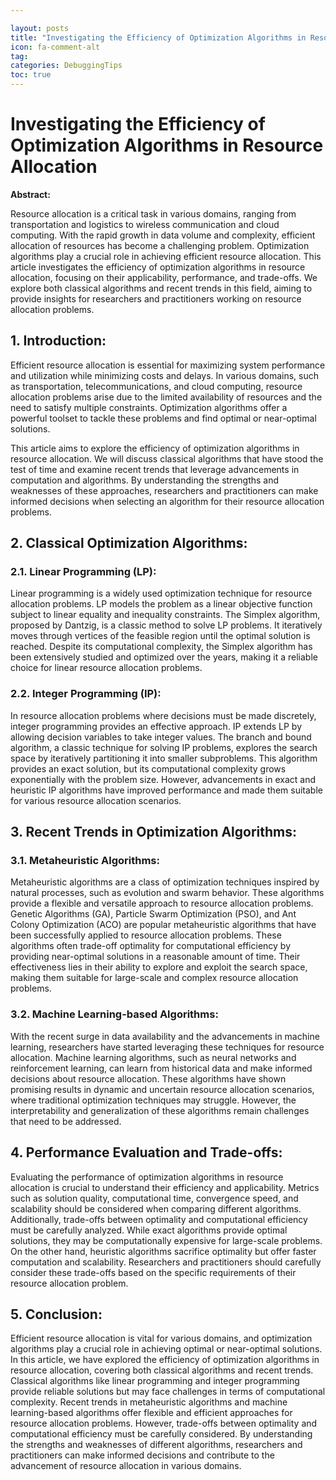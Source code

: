 ```yaml
---

layout: posts
title: "Investigating the Efficiency of Optimization Algorithms in Resource Allocation"
icon: fa-comment-alt
tag:      
categories: DebuggingTips
toc: true
---
```




# Investigating the Efficiency of Optimization Algorithms in Resource Allocation

**Abstract:**

Resource allocation is a critical task in various domains, ranging from transportation and logistics to wireless communication and cloud computing. With the rapid growth in data volume and complexity, efficient allocation of resources has become a challenging problem. Optimization algorithms play a crucial role in achieving efficient resource allocation. This article investigates the efficiency of optimization algorithms in resource allocation, focusing on their applicability, performance, and trade-offs. We explore both classical algorithms and recent trends in this field, aiming to provide insights for researchers and practitioners working on resource allocation problems.

## 1. Introduction:

Efficient resource allocation is essential for maximizing system performance and utilization while minimizing costs and delays. In various domains, such as transportation, telecommunications, and cloud computing, resource allocation problems arise due to the limited availability of resources and the need to satisfy multiple constraints. Optimization algorithms offer a powerful toolset to tackle these problems and find optimal or near-optimal solutions.

This article aims to explore the efficiency of optimization algorithms in resource allocation. We will discuss classical algorithms that have stood the test of time and examine recent trends that leverage advancements in computation and algorithms. By understanding the strengths and weaknesses of these approaches, researchers and practitioners can make informed decisions when selecting an algorithm for their resource allocation problems.

## 2. Classical Optimization Algorithms:

### 2.1. Linear Programming (LP):

Linear programming is a widely used optimization technique for resource allocation problems. LP models the problem as a linear objective function subject to linear equality and inequality constraints. The Simplex algorithm, proposed by Dantzig, is a classic method to solve LP problems. It iteratively moves through vertices of the feasible region until the optimal solution is reached. Despite its computational complexity, the Simplex algorithm has been extensively studied and optimized over the years, making it a reliable choice for linear resource allocation problems.

### 2.2. Integer Programming (IP):

In resource allocation problems where decisions must be made discretely, integer programming provides an effective approach. IP extends LP by allowing decision variables to take integer values. The branch and bound algorithm, a classic technique for solving IP problems, explores the search space by iteratively partitioning it into smaller subproblems. This algorithm provides an exact solution, but its computational complexity grows exponentially with the problem size. However, advancements in exact and heuristic IP algorithms have improved performance and made them suitable for various resource allocation scenarios.

## 3. Recent Trends in Optimization Algorithms:

### 3.1. Metaheuristic Algorithms:

Metaheuristic algorithms are a class of optimization techniques inspired by natural processes, such as evolution and swarm behavior. These algorithms provide a flexible and versatile approach to resource allocation problems. Genetic Algorithms (GA), Particle Swarm Optimization (PSO), and Ant Colony Optimization (ACO) are popular metaheuristic algorithms that have been successfully applied to resource allocation problems. These algorithms often trade-off optimality for computational efficiency by providing near-optimal solutions in a reasonable amount of time. Their effectiveness lies in their ability to explore and exploit the search space, making them suitable for large-scale and complex resource allocation problems.

### 3.2. Machine Learning-based Algorithms:

With the recent surge in data availability and the advancements in machine learning, researchers have started leveraging these techniques for resource allocation. Machine learning algorithms, such as neural networks and reinforcement learning, can learn from historical data and make informed decisions about resource allocation. These algorithms have shown promising results in dynamic and uncertain resource allocation scenarios, where traditional optimization techniques may struggle. However, the interpretability and generalization of these algorithms remain challenges that need to be addressed.

## 4. Performance Evaluation and Trade-offs:

Evaluating the performance of optimization algorithms in resource allocation is crucial to understand their efficiency and applicability. Metrics such as solution quality, computational time, convergence speed, and scalability should be considered when comparing different algorithms. Additionally, trade-offs between optimality and computational efficiency must be carefully analyzed. While exact algorithms provide optimal solutions, they may be computationally expensive for large-scale problems. On the other hand, heuristic algorithms sacrifice optimality but offer faster computation and scalability. Researchers and practitioners should carefully consider these trade-offs based on the specific requirements of their resource allocation problem.

## 5. Conclusion:

Efficient resource allocation is vital for various domains, and optimization algorithms play a crucial role in achieving optimal or near-optimal solutions. In this article, we have explored the efficiency of optimization algorithms in resource allocation, covering both classical algorithms and recent trends. Classical algorithms like linear programming and integer programming provide reliable solutions but may face challenges in terms of computational complexity. Recent trends in metaheuristic algorithms and machine learning-based algorithms offer flexible and efficient approaches for resource allocation problems. However, trade-offs between optimality and computational efficiency must be carefully considered. By understanding the strengths and weaknesses of different algorithms, researchers and practitioners can make informed decisions and contribute to the advancement of resource allocation in various domains.